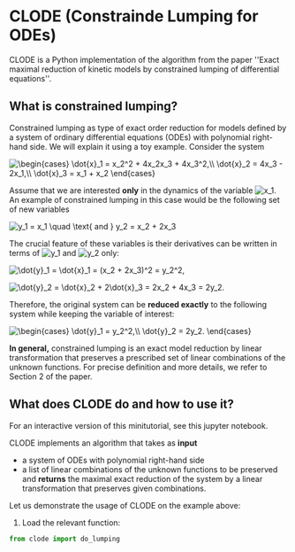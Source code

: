 # CLODE (Constrainde Lumping for ODEs)

CLODE is a Python implementation of the algorithm from the paper ''Exact maximal reduction of kinetic models by constrained lumping of differential equations''.

## What is constrained lumping?

Constrained lumping as type of exact order reduction for models defined by a system of ordinary differential equations (ODEs) with polynomial right-hand side.
We will explain it using a toy example. Consider the system

![$\begin{cases} \dot{x}_1  = x_2^2 + 4x_2x_3 + 4x_3^2,\\ \dot{x}_2  =  4x_3 - 2x_1,\\ \dot{x}_3  = x_1 + x_2 \end{cases}$](https://render.githubusercontent.com/render/math?math=%24%5Cbegin%7Bcases%7D%20%5Cdot%7Bx%7D_1%20%20%3D%20x_2%5E2%20%2B%204x_2x_3%20%2B%204x_3%5E2%2C%5C%5C%20%5Cdot%7Bx%7D_2%20%20%3D%20%204x_3%20-%202x_1%2C%5C%5C%20%5Cdot%7Bx%7D_3%20%20%3D%20x_1%20%2B%20x_2%20%5Cend%7Bcases%7D%24)

Assume that we are interested **only** in the dynamics of the variable ![$x_1$](https://render.githubusercontent.com/render/math?math=%24x_1%24). An example of constrained lumping in this case would be the following set of new variables

![$y_1 = x_1 \quad \text{ and } y_2 = x_2 + 2x_3$](https://render.githubusercontent.com/render/math?math=%24y_1%20%3D%20x_1%20%5Cquad%20%5Ctext%7B%20and%20%7D%20y_2%20%3D%20x_2%20%2B%202x_3%24)

The crucial feature of these variables is their derivatives can be written in terms of ![$y_1$](https://render.githubusercontent.com/render/math?math=%24y_1%24) and ![$y_2$](https://render.githubusercontent.com/render/math?math=%24y_2%24) only:

![$\dot{y}_1 = \dot{x}_1 = (x_2 + 2x_3)^2 = y_2^2,$](https://render.githubusercontent.com/render/math?math=%24%5Cdot%7By%7D_1%20%3D%20%5Cdot%7Bx%7D_1%20%3D%20(x_2%20%2B%202x_3)%5E2%20%3D%20y_2%5E2%2C%24)

![$\dot{y}_2 = \dot{x}_2 + 2\dot{x}_3 = 2x_2 + 4x_3 = 2y_2.$](https://render.githubusercontent.com/render/math?math=%24%5Cdot%7By%7D_2%20%3D%20%5Cdot%7Bx%7D_2%20%2B%202%5Cdot%7Bx%7D_3%20%3D%202x_2%20%2B%204x_3%20%3D%202y_2.%24)

Therefore, the original system can be **reduced exactly** to the following system while keeping the variable of interest:

![$\begin{cases} \dot{y}_1 = y_2^2,\\ \dot{y}_2 = 2y_2. \end{cases}$](https://render.githubusercontent.com/render/math?math=%24%5Cbegin%7Bcases%7D%20%5Cdot%7By%7D_1%20%3D%20y_2%5E2%2C%5C%5C%20%5Cdot%7By%7D_2%20%3D%202y_2.%20%5Cend%7Bcases%7D%24)

**In general,** constrained lumping is an exact model reduction by linear transformation that preserves a prescribed set of linear combinations of the unknown functions.
For precise definition and more details, we refer to Section 2 of the paper.

## What does CLODE do and how to use it?

For an interactive version of this minitutorial, see this jupyter notebook.

CLODE implements an algorithm that takes as **input**
* a system of ODEs with polynomial right-hand side
* a list of linear combinations of the unknown functions to be preserved
and **returns** the maximal exact reduction of the system by a linear transformation that preserves given combinations.

Let us demonstrate the usage of CLODE on the example above:
1. Load the relevant function:
```python
from clode import do_lumping
```
